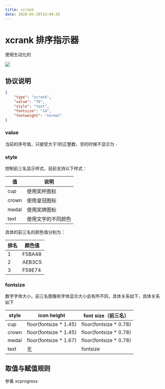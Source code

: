 ```yaml
---
title: xcrank
date: 2020-05-20T14:04:55
---
```


# xcrank 排序指示器

使用生动化的

![](http://apaas.wxchina.com:8881/wp-content/uploads/rank.png)

## 协议说明

```json
{
    "type": "xcrank",
    "value": "70",
    "style": "text",
    "fontsize": "14",
    "fontweight": "normal"
}
```

### value

当前的序号值，只接受大于1的正整数，空的时候不显示为 `-`

### style

控制前三名显示样式，目前支持以下样式：

|值|说明|
|---|---|
|cup|使用奖杯图标|
|crown|使用皇冠图标|
|medal|使用奖牌图标|
|text|使用文字的不同颜色|

具体的前三名的颜色值分别为：

|排名|颜色值|
|---|---|
|1|F5BA48|
|2|AEB3C5|
|3|F59E74|

### fontsize

数字字体大小，前三名图像和字体显示大小会有所不同，具体关系如下，具体关系如下

|style|icon height|font size（前三名）|
|---|---|---|
|cup|floor(fontsize \* 1.45)|floor(fontsize \* 0.78)|
|crown|floor(fontsize \* 1.45)|floor(fontsize \* 0.78)|
|medal|floor(fontsize \* 1.67)|floor(fontsize \* 0.78)|
|text|无|fontsize|

## 取值与赋值规则

参看 xcprogress